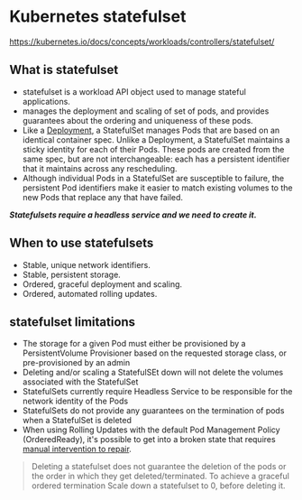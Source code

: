 # Kubernetes statefulset
https://kubernetes.io/docs/concepts/workloads/controllers/statefulset/

## What is statefulset
 - statefulset is a workload API object used to manage stateful applications.
 - manages the deployment and scaling of set of pods, and provides guarantees about the ordering and uniqueness of these pods.
 - Like a [Deployment](https://kubernetes.io/docs/concepts/workloads/controllers/deployment/), a StatefulSet manages Pods that are based on an identical container spec. Unlike a Deployment, a StatefulSet maintains a sticky identity for each of their Pods. These pods are created from the same spec, but are not interchangeable: each has a persistent identifier that it maintains across any rescheduling.
 - Although individual Pods in a StatefulSet are susceptible to failure, the persistent Pod identifiers make it easier to match existing volumes to the new Pods that replace any that have failed.

***Statefulsets require a headless service and we need to create it.***

## When to use statefulsets
-   Stable, unique network identifiers.
-   Stable, persistent storage.
-   Ordered, graceful deployment and scaling.
-   Ordered, automated rolling updates.

## statefulset limitations
 - The storage for a given Pod must either be provisioned by a PersistentVolume Provisioner based on the requested storage class, or pre-provisioned by an admin 
 - Deleting and/or scaling a StatefulSEt down will not delete the volumes associated with the StatefulSet 
 - StatefulSets currently require Headless Service to be responsible for the network identity of the Pods 
 - StatefulSets do not provide any guarantees on the termination of pods when a StatefulSet is deleted 
 - When using Rolling Updates with the default Pod Management Policy (OrderedReady), it's possible to get into a broken state that requires [manual intervention to repair](https://kubernetes.io/docs/concepts/workloads/controllers/statefulset/#forced-rollback).

> Deleting a statefulset does not guarantee the deletion of the pods or the order in which they get deleted/terminated.
> To achieve a graceful ordered termination Scale down a statefulset to 0, before deleting it.

